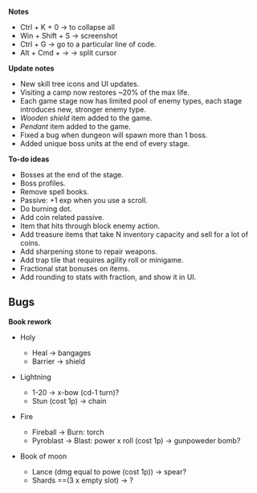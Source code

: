 **Notes**
- Ctrl + K + 0     -> to collapse all
- Win + Shift + S  -> screenshot
- Ctrl + G         -> go to a particular line of code.
- Alt + Cmd + ->   -> split cursor

**Update notes**
- New skill tree icons and UI updates.
- Visiting a camp now restores ~20% of the max life.
- Each game stage now has limited pool of enemy types, each stage introduces new, stronger enemy type.
- *Wooden shield* item added to the game.
- *Pendant* item added to the game.
- Fixed a bug when dungeon will spawn more than 1 boss.
- Added unique boss units at the end of every stage.

**To-do ideas**
- Bosses at the end of the stage.
- Boss profiles.
- Remove spell books.
- Passive: +1 exp when you use a scroll.
- Do burning dot.
- Add coin related passive.
- Item that hits through block enemy action.
- Add treasure items that take N inventory capacity and sell for a lot of coins.
- Add sharpening stone to repair weapons.
- Add trap tile that requires agility roll or minigame.
- Fractional stat bonuses on items.
- Add rounding to stats with fraction, and show it in UI.

**Bugs**
-

**Book rework**
- Holy 
    - Heal -> bangages
    - Barrier -> shield

- Lightning
    - 1-20 -> x-bow (cd-1 turn)?
    - Stun (cost 1p) -> chain

- Fire
    - Fireball -> Burn: torch
    - Pyroblast -> Blast: power x roll (cost 1p) -> gunpoweder bomb?

- Book of moon
    - Lance (dmg equal to powe (cost 1p)) -> spear?
    - Shards ==(3 x empty slot) -> ?